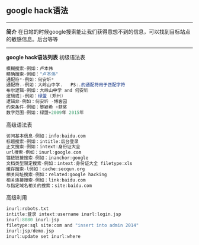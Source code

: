 ## google hack语法 ##
---
<b>简介</b>
在日站的时候google搜索能让我们获得意想不到的信息，可以找到目标站点的敏感信息。后台等等

---
<b>google hack语法列表</b>
初级语法表
```C#
模糊搜索-例如：卢本伟
精确搜索-例如："卢本伟"
通配符*-例如：何安圻*
通配符.-例如：大岭山中学.   PS:.的通配符用于匹配字符
布尔逻辑-例如：大岭山中学 and 何安圻
逻辑或|-例如：绿盟 (郑州)
逻辑非-例如：何安圻 -博客园
约束条件-例如：黎颖希 +获奖
数字范围-例如：绿盟+2009年 2015年
```

高级语法表
```C++
访问基本信息-例如：info:baidu.com
标题搜索-例如：intitle:后台登录
正文搜索-例如：intext:身份证大全
url搜索-例如：inurl:google.com
锚链链接搜索-例如：inanchor:google
文档类型限定搜索-例如：intext:身份证大全 filetype:xls
缓存搜索-l例如：cache:secqun.org
相关网址搜索-例如：related:google hacking
相关连接搜索-例如：link:baidu.com
与指定域名相关的搜索：site:baidu.com
```

高级利用
```C
inurl:robots.txt
intitle:登录 intext:username inurl:login.jsp
inurl:8080 inurl:jsp
filetype:sql site:com and "insert into admin 2014"
inurl:jsp/demo.jsp
inurl:update set inurl:where
```
